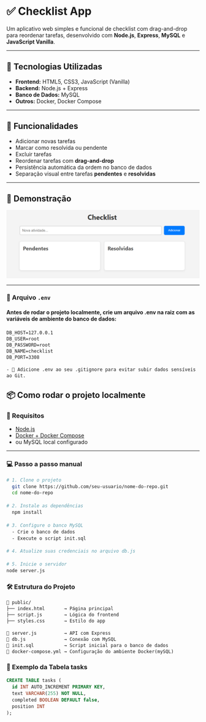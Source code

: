 # ✅ Checklist App

Um aplicativo web simples e funcional de checklist com drag-and-drop para reordenar tarefas, desenvolvido com **Node.js**, **Express**, **MySQL** e **JavaScript Vanilla**.

---

## 🧰 Tecnologias Utilizadas

- **Frontend:** HTML5, CSS3, JavaScript (Vanilla)
- **Backend:** Node.js + Express
- **Banco de Dados:** MySQL
- **Outros:** Docker, Docker Compose

---

## 🚀 Funcionalidades

- Adicionar novas tarefas
- Marcar como resolvida ou pendente
- Excluir tarefas
- Reordenar tarefas com **drag-and-drop**
- Persistência automática da ordem no banco de dados
- Separação visual entre tarefas **pendentes** e **resolvidas**

---

## 📸 Demonstração

![Interface do Checklist](./public/preview.png)

---

### 📁 Arquivo `.env`

#### Antes de rodar o projeto localmente, crie um arquivo .env na raiz com as variáveis de ambiente do banco de dados:

```env
DB_HOST=127.0.0.1
DB_USER=root
DB_PASSWORD=root
DB_NAME=checklist
DB_PORT=3308

- 🔐 Adicione .env ao seu .gitignore para evitar subir dados sensíveis ao Git.
```

## 📦 Como rodar o projeto localmente

### 🔧 Requisitos

- [Node.js](https://nodejs.org/)
- [Docker + Docker Compose](https://www.docker.com/)
- ou MySQL local configurado

---

### 💻 Passo a passo manual

```bash
# 1. Clone o projeto
  git clone https://github.com/seu-usuario/nome-do-repo.git
  cd nome-do-repo

# 2. Instale as dependências
  npm install

# 3. Configure o banco MySQL
  - Crie o banco de dados
  - Execute o script init.sql

# 4. Atualize suas credenciais no arquivo db.js

# 5. Inicie o servidor
node server.js
```

### 🛠️ Estrutura do Projeto

```pgsql
📁 public/
├── index.html       → Página principal
├── script.js        → Lógica do frontend
├── styles.css       → Estilo do app

📄 server.js          → API com Express
📄 db.js              → Conexão com MySQL
📄 init.sql           → Script inicial para o banco de dados
📄 docker-compose.yml → Configuração do ambiente Docker(mySQL)

```

### 🧪 Exemplo da Tabela tasks

```sql
CREATE TABLE tasks (
  id INT AUTO_INCREMENT PRIMARY KEY,
  text VARCHAR(255) NOT NULL,
  completed BOOLEAN DEFAULT false,
  position INT
);

```

